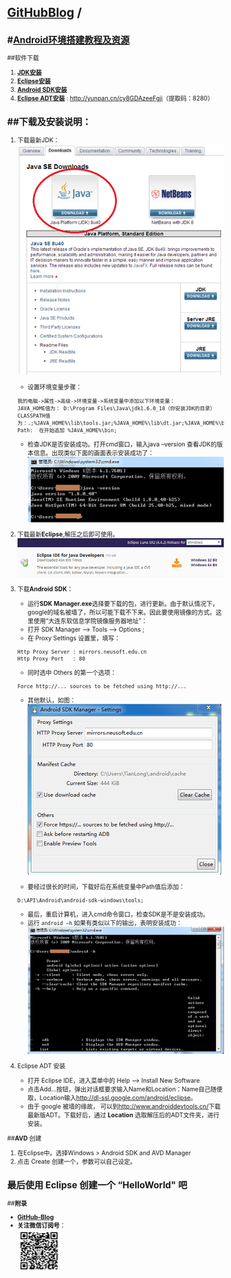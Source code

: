 [**GitHubBlog**](https://github.com/bbxytl/bbxytl.github.com/tree/master/blog#home--githubblog) /
=====

#[**Android环境搭建教程及资源**](https://github.com/bbxytl/bbxytl.github.com/blob/master/blog/pages/150001_Android%E7%8E%AF%E5%A2%83%E6%90%AD%E5%BB%BA%E6%95%99%E7%A8%8B%E5%8F%8A%E8%B5%84%E6%BA%90.md#githubblog-)
----
##软件下载

1. [**JDK安装**](http://www.oracle.com/technetwork/java/javase/downloads/index.html)
2. [**Eclipse安装**](http://www.eclipse.org/downloads/)
3. [**Android SDK安装**](http://pan.baidu.com/s/1c0vnzMC)
4. [**Eclipse ADT安装**](http://www.oschina.net/question/1463998_220998) : <http://yunpan.cn/cy8GDAzeeFgji>（提取码：8280）

##**下载及安装说明：**
---
1. 下载最新JDK：   
![](./images/blog_1/20150001_JDK_DownLoad.png)   

    - 设置环境变量步骤：
    ```
    我的电脑->属性->高级->环境变量->系统变量中添加以下环境变量：
    JAVA_HOME值为： D:\Program Files\Java\jdk1.6.0_18（你安装JDK的目录）
    CLASSPATH值为：.;%JAVA_HOME%\lib\tools.jar;%JAVA_HOME%\lib\dt.jar;%JAVA_HOME%\bin;
    Path:  在开始追加 %JAVA_HOME%\bin;
    ```
    - 检查JDK是否安装成功。打开cmd窗口，输入java –version 查看JDK的版本信息。出现类似下面的画面表示安装成功了：   
    ![](./images/blog_1/20150001_JDK_Path.png)

2. 下载最新**Eclipse**,解压之后即可使用。   
![](./images/blog_1/20150001_Eclipse_DownLoad.png)

3. 下载**Android SDK**：
    - 运行**SDK Manager.exe**选择要下载的包，进行更新。由于默认情况下，google的域名被墙了，所以可能下载不下来。因此要使用镜像的方式。这里使用“大连东软信息学院镜像服务器地址”：
    - 打开 SDK Manager --> Tools --> Options ;
    - 在 Proxy Settings 设置里，填写：
    ```
    Http Proxy Server : mirrors.neusoft.edu.cn
    Http Proxy Port   : 80
    ```
    - 同时选中 Others 的第一个选项：
    ```
    Force http://... sources to be fetched using http://...
    ```
    - 其他默认，如图：   
    ![](./images/blog_1/20150001_Android_SDK_Manager_Settings.png)   

    - 要经过很长的时间，下载好后在系统变量中Path值后添加：
    ```
    D:\API\Android\android-sdk-windows\tools;
    ```
    - 最后，重启计算机，进入cmd命令窗口，检查SDK是不是安装成功。
    - 运行 `android –h` 如果有类似以下的输出，表明安装成功：
    ![](./images/blog_1/20150001_Android_Path.png)

4. Eclipse ADT 安装
    - 打开 Eclipse IDE，进入菜单中的 Help -->  Install New Software
    - 点击Add...按钮，弹出对话框要求输入Name和Location：Name自己随便取，Location输入<http://dl-ssl.google.com/android/eclipse>。
    - 由于 google 被墙的缘故， 可以到<http://www.androiddevtools.cn/>下载最新版ADT。下载好后，通过 **Location** 选取解压后的ADT文件夹，进行安装。  

##**AVD** 创建
1. 在Eclipse中。选择Windows > Android SDK and AVD Manager
2. 点击 Create 创建一个，参数可以自己设定。

## 最后使用 Eclipse 创建一个 “HelloWorld" 吧




##**附录**
- **[GitHub-Blog](http://bbxytl.github.io/)**
- **关注微信订阅号**：     
    ![关注微信订阅号](./images/qrcodes/qrcode_100.jpg)
